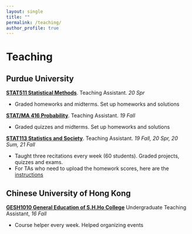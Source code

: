 ```yaml
---
layout: single
title: ""
permalink: /teaching/
author_profile: true
---
```

# <i class="fa fa-fw fa-edit"></i> Teaching #
## Purdue University
[**STAT511 Statistical Methods**](https://www.stat.purdue.edu/academic_programs/graduate/grad_course_desc.php). Teaching Assistant. _20 Spr_
- Graded homeworks and midterms. Set up homeworks and solutions

[**STAT/MA 416 Probability**](https://www.stat.purdue.edu/~jianxi/stat41600/index.html). Teaching Assistant. _19 Fall_
- Graded quizzes and midterms. Set up homeworks and solutions

[**STAT113 Statistics and Society**](https://www.stat.purdue.edu/academic_programs/courses/schedule_info.php?crs=113&semester=Fall&year=2019). Teaching Assistant. _19 Fall, 20 Spr, 20 Sum, 21 Fall_
- Taught three recitations every week (60 students). Graded projects, quizzes and exams.
- For TAs who need to upload the homework scores, here are the [instructions](https://docs.google.com/presentation/d/1YCxo6dyGXLUVWQUV_PxAq4H8I_FPKENdH9uobL_818w/edit?usp=sharing)

## Chinese University of Hong Kong
[**GESH1010 General Education of S.H.Ho College**](http://www.shho.cuhk.edu.hk/general-education/induction-course-1010/induction-course-gesh1010-orientation-and-outreach/) Undergraduate Teaching Assistant, _16 Fall_
- Course helper every week. Helped organizing events 

<!--
{% include base_path %}
{% for post in site.teaching reversed %}
  {% include archive-single.html %}
{% endfor %}
-->
